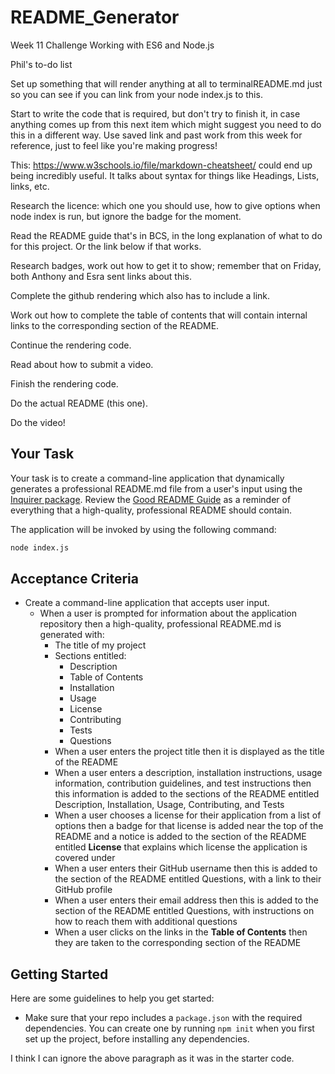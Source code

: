 # README_Generator
Week 11 Challenge Working with ES6 and Node.js

Phil's to-do list

Set up something that will render anything at all to terminalREADME.md just so you can see if you can link from your node index.js to this.

Start to write the code that is required, but don't try to finish it, in case anything comes up from this next item which might suggest you need to do this in a different way. Use saved link and past work from this week for reference, just to feel like you're making progress!

This: https://www.w3schools.io/file/markdown-cheatsheet/ could end up being incredibly useful. It talks about syntax for things like Headings, Lists, links, etc.

Research the licence: which one you should use, how to give options when node index is run, but ignore the badge for the moment.

Read the README guide that's in BCS, in the long explanation of what to do for this project. Or the link below if that works.

Research badges, work out how to get it to show; remember that on Friday, both Anthony and Esra sent links about this.

Complete the github rendering which also has to include a link.

Work out how to complete the table of contents that will contain internal links to the corresponding section of the README.

Continue the rendering code.

Read about how to submit a video.

Finish the rendering code.

Do the actual README (this one).

Do the video!

## Your Task

Your task is to create a command-line application that dynamically generates a professional README.md file from a user's input using the [Inquirer package](https://www.npmjs.com/package/inquirer). Review the [Good README Guide](../../01-HTML-Git-CSS/04-Important/Good-README-Guide/README.md) as a reminder of everything that a high-quality, professional README should contain. 

The application will be invoked by using the following command:

```bash
node index.js
```
## Acceptance Criteria

* Create a command-line application that accepts user input.
  * When a user is prompted for information about the application repository then a high-quality, professional README.md is generated with:
    * The title of my project 
    * Sections entitled:
      * Description 
      * Table of Contents 
      * Installation 
      * Usage 
      * License 
      * Contributing 
      * Tests 
      * Questions
    * When a user enters the project title then it is displayed as the title of the README
    * When a user enters a description, installation instructions, usage information, contribution guidelines, and test instructions then this information is added to the sections of the README entitled Description, Installation, Usage, Contributing, and Tests
    * When a user chooses a license for their application from a list of options then a badge for that license is added near the top of the README and a notice is added to the section of the README entitled **License** that explains which license the application is covered under
    * When a user enters their GitHub username then this is added to the section of the README entitled Questions, with a link to their GitHub profile
    * When a user enters their email address then this is added to the section of the README entitled Questions, with instructions on how to reach them with additional questions
    * When a user clicks on the links in the **Table of Contents** then they are taken to the corresponding section of the README

## Getting Started

Here are some guidelines to help you get started:

* Make sure that your repo includes a `package.json` with the required dependencies. You can create one by running `npm init` when you first set up the project, before installing any dependencies.

I think I can ignore the above paragraph as it was in the starter code.
